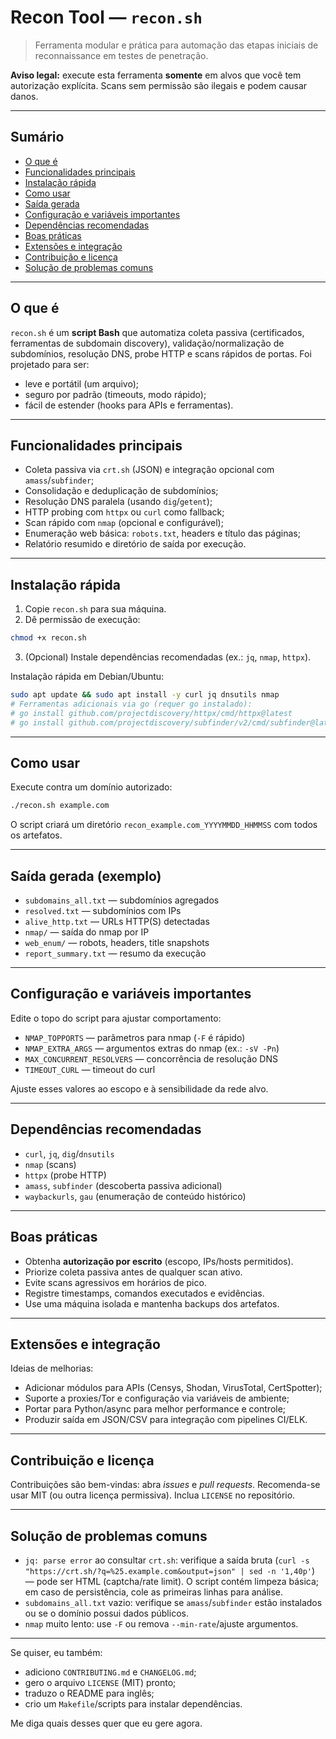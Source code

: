# Recon Tool — `recon.sh`

> Ferramenta modular e prática para automação das etapas iniciais de reconnaissance em testes de penetração.

**Aviso legal:** execute esta ferramenta **somente** em alvos que você tem autorização explícita. Scans sem permissão são ilegais e podem causar danos.

---

## Sumário

* [O que é](#o-que-é)
* [Funcionalidades principais](#funcionalidades-principais)
* [Instalação rápida](#instalação-rápida)
* [Como usar](#como-usar)
* [Saída gerada](#saída-gerada)
* [Configuração e variáveis importantes](#configuração-e-variáveis-importantes)
* [Dependências recomendadas](#dependências-recomendadas)
* [Boas práticas](#boas-práticas)
* [Extensões e integração](#extensões-e-integração)
* [Contribuição e licença](#contribuição-e-licença)
* [Solução de problemas comuns](#solução-de-problemas-comuns)

---

## O que é

`recon.sh` é um **script Bash** que automatiza coleta passiva (certificados, ferramentas de subdomain discovery), validação/normalização de subdomínios, resolução DNS, probe HTTP e scans rápidos de portas. Foi projetado para ser:

* leve e portátil (um arquivo);
* seguro por padrão (timeouts, modo rápido);
* fácil de estender (hooks para APIs e ferramentas).

---

## Funcionalidades principais

* Coleta passiva via `crt.sh` (JSON) e integração opcional com `amass`/`subfinder`;
* Consolidação e deduplicação de subdomínios;
* Resolução DNS paralela (usando `dig`/`getent`);
* HTTP probing com `httpx` ou `curl` como fallback;
* Scan rápido com `nmap` (opcional e configurável);
* Enumeração web básica: `robots.txt`, headers e título das páginas;
* Relatório resumido e diretório de saída por execução.

---

## Instalação rápida

1. Copie `recon.sh` para sua máquina.
2. Dê permissão de execução:

```bash
chmod +x recon.sh
```

3. (Opcional) Instale dependências recomendadas (ex.: `jq`, `nmap`, `httpx`).

Instalação rápida em Debian/Ubuntu:

```bash
sudo apt update && sudo apt install -y curl jq dnsutils nmap
# Ferramentas adicionais via go (requer go instalado):
# go install github.com/projectdiscovery/httpx/cmd/httpx@latest
# go install github.com/projectdiscovery/subfinder/v2/cmd/subfinder@latest
```

---

## Como usar

Execute contra um domínio autorizado:

```bash
./recon.sh example.com
```

O script criará um diretório `recon_example.com_YYYYMMDD_HHMMSS` com todos os artefatos.

---

## Saída gerada (exemplo)

* `subdomains_all.txt` — subdomínios agregados
* `resolved.txt` — subdomínios com IPs
* `alive_http.txt` — URLs HTTP(S) detectadas
* `nmap/` — saída do nmap por IP
* `web_enum/` — robots, headers, title snapshots
* `report_summary.txt` — resumo da execução

---

## Configuração e variáveis importantes

Edite o topo do script para ajustar comportamento:

* `NMAP_TOPPORTS` — parâmetros para nmap (`-F` é rápido)
* `NMAP_EXTRA_ARGS` — argumentos extras do nmap (ex.: `-sV -Pn`)
* `MAX_CONCURRENT_RESOLVERS` — concorrência de resolução DNS
* `TIMEOUT_CURL` — timeout do curl

Ajuste esses valores ao escopo e à sensibilidade da rede alvo.

---

## Dependências recomendadas

* `curl`, `jq`, `dig`/`dnsutils`
* `nmap` (scans)
* `httpx` (probe HTTP)
* `amass`, `subfinder` (descoberta passiva adicional)
* `waybackurls`, `gau` (enumeração de conteúdo histórico)

---

## Boas práticas

* Obtenha **autorização por escrito** (escopo, IPs/hosts permitidos).
* Priorize coleta passiva antes de qualquer scan ativo.
* Evite scans agressivos em horários de pico.
* Registre timestamps, comandos executados e evidências.
* Use uma máquina isolada e mantenha backups dos artefatos.

---

## Extensões e integração

Ideias de melhorias:

* Adicionar módulos para APIs (Censys, Shodan, VirusTotal, CertSpotter);
* Suporte a proxies/Tor e configuração via variáveis de ambiente;
* Portar para Python/async para melhor performance e controle;
* Produzir saída em JSON/CSV para integração com pipelines CI/ELK.

---

## Contribuição e licença

Contribuições são bem-vindas: abra *issues* e *pull requests*.
Recomenda-se usar MIT (ou outra licença permissiva). Inclua `LICENSE` no repositório.

---

## Solução de problemas comuns

* `jq: parse error` ao consultar `crt.sh`: verifique a saída bruta (`curl -s "https://crt.sh/?q=%25.example.com&output=json" | sed -n '1,40p'`) — pode ser HTML (captcha/rate limit). O script contém limpeza básica; em caso de persistência, cole as primeiras linhas para análise.
* `subdomains_all.txt` vazio: verifique se `amass`/`subfinder` estão instalados ou se o domínio possui dados públicos.
* `nmap` muito lento: use `-F` ou remova `--min-rate`/ajuste argumentos.

---

Se quiser, eu também:

* adiciono `CONTRIBUTING.md` e `CHANGELOG.md`;
* gero o arquivo `LICENSE` (MIT) pronto;
* traduzo o README para inglês;
* crio um `Makefile`/scripts para instalar dependências.

Me diga quais desses quer que eu gere agora.
